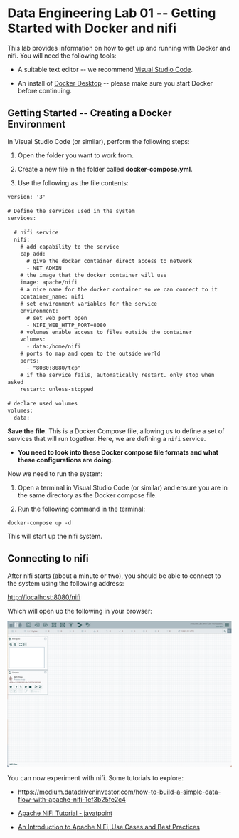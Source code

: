# Data Engineering Lab 01 -- Getting Started with Docker and nifi

<script src="https://cdn.jsdelivr.net/npm/code-line"></script>

<script>CodeLine.initOnPageLoad({toggleBtn: {show: false}, copyBtn: {show: false}})</script>

<script src="/module-content/script/links.js"></script>

<link rel="stylesheet" href="/module-content/css/block.css">

This lab provides information on how to get up and running with Docker and nifi. You will need the following tools:

- A suitable text editor -- we recommend [Visual Studio Code](https://code.visualstudio.com).

- An install of [Docker Desktop](https://www.docker.com/products/docker-desktop/) -- please make sure you start Docker before continuing.

## Getting Started -- Creating a Docker Environment

In Visual Studio Code (or similar), perform the following steps:

1. Open the folder you want to work from.

2. Create a new file in the folder called **docker-compose.yml**.

3. Use the following as the file contents:

```docker
version: '3'

# Define the services used in the system
services:

  # nifi service
  nifi:
    # add capability to the service
    cap_add:
      # give the docker container direct access to network
      - NET_ADMIN
    # the image that the docker container will use
    image: apache/nifi
    # a nice name for the docker container so we can connect to it
    container_name: nifi
    # set environment variables for the service
    environment:
      # set web port open
      - NIFI_WEB_HTTP_PORT=8080
    # volumes enable access to files outside the container
    volumes:
      - data:/home/nifi
    # ports to map and open to the outside world
    ports:
      - "8080:8080/tcp"
    # if the service fails, automatically restart. only stop when asked
    restart: unless-stopped

# declare used volumes
volumes:
  data:
```

**Save the file.** This is a Docker Compose file, allowing us to define a set of services that will run together. Here, we are defining a `nifi` service.

- **You need to look into these Docker compose file formats and what these configurations are doing.**

Now we need to run the system:

1. Open a terminal in Visual Studio Code (or similar) and ensure you are in the same directory as the Docker compose file.

2. Run the following command in the terminal:

```shell
docker-compose up -d
```

This will start up the nifi system.

## Connecting to nifi

After nifi starts (about a minute or two), you should be able to connect to the system using the following address:

[http://localhost:8080/nifi](http://localhost:8080/nifi)

Which will open up the following in your browser:

![](../../assets/2023-01-12-10-22-09-image.png)

You can now experiment with nifi. Some tutorials to explore:

- https://medium.datadriveninvestor.com/how-to-build-a-simple-data-flow-with-apache-nifi-1ef3b25fe2c4

- [Apache NiFi Tutorial - javatpoint](https://www.javatpoint.com/apache-nifi#buildflow)

- [An Introduction to Apache NiFi, Use Cases and Best Practices](https://capgemini.github.io/development/introduction-nifi-best-practices/)


